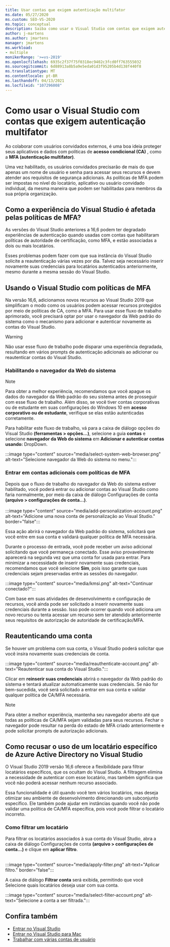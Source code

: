 ```yaml
---
title: Usar contas que exigem autenticação multifator
ms.date: 05/27/2020
ms.custom: SEO-VS-2020
ms.topic: conceptual
description: Saiba como usar o Visual Studio com contas que exigem autenticação multifator.
author: j-martens
ms.author: jmartens
manager: jmartens
ms.workload:
- multiple
monikerRange: '>=vs-2019'
ms.openlocfilehash: 6935c2f37f75f0318ec9402c3fcd0ff763555032
ms.sourcegitcommit: 6d88913a8b5a9e5eda01d3f95205b4d138f440f8
ms.translationtype: MT
ms.contentlocale: pt-BR
ms.lasthandoff: 04/13/2021
ms.locfileid: "107296008"
---
```

# <a name="how-to-use-visual-studio-with-accounts-that-require-multi-factor-authentication"></a>Como usar o Visual Studio com contas que exigem autenticação multifator

Ao colaborar com usuários convidados externos, é uma boa ideia proteger seus aplicativos e dados com políticas de **acesso condicional (CA)** , como a **MFA (autenticação multifator)**.  

Uma vez habilitado, os usuários convidados precisarão de mais do que apenas um nome de usuário e senha para acessar seus recursos e devem atender aos requisitos de segurança adicionais. As políticas de MFA podem ser impostas no nível do locatário, aplicativo ou usuário convidado individual, da mesma maneira que podem ser habilitadas para membros da sua própria organização. 

## <a name="how-is-the-visual-studio-experience-affected-by-mfa-policies"></a>Como a experiência do Visual Studio é afetada pelas políticas de MFA?
As versões do Visual Studio anteriores a 16,6 podem ter degradado experiências de autenticação quando usadas com contas que habilitaram políticas de autoridade de certificação, como MFA, e estão associadas a dois ou mais locatários.

Esses problemas podem fazer com que sua instância do Visual Studio solicite a reautenticação várias vezes por dia. Talvez seja necessário inserir novamente suas credenciais para locatários autenticados anteriormente, mesmo durante a mesma sessão do Visual Studio.

## <a name="using-visual-studio-with-mfa-policies"></a>Usando o Visual Studio com políticas de MFA
Na versão 16,6, adicionamos novos recursos ao Visual Studio 2019 que simplificam o modo como os usuários podem acessar recursos protegidos por meio de políticas de CA, como a MFA. Para usar esse fluxo de trabalho aprimorado, você precisará optar por usar o navegador da Web padrão do sistema como o mecanismo para adicionar e autenticar novamente as contas do Visual Studio.  

> [!WARNING]
> Não usar esse fluxo de trabalho pode disparar uma experiência degradada, resultando em vários prompts de autenticação adicionais ao adicionar ou reautenticar contas do Visual Studio. 

### <a name="enabling-system-web-browser"></a>Habilitando o navegador da Web do sistema

> [!NOTE] 
> Para obter a melhor experiência, recomendamos que você apague os dados do navegador da Web padrão do seu sistema antes de prosseguir com esse fluxo de trabalho. Além disso, se você tiver contas corporativas ou de estudante em suas configurações do Windows 10 em **acesso corporativo ou de estudante**, verifique se elas estão autenticadas corretamente.

Para habilitar este fluxo de trabalho, vá para a caixa de diálogo opções do Visual Studio **(ferramentas > opções...)**, selecione a guia **contas** e selecione **navegador da Web do sistema** em **Adicionar e autenticar contas usando:** DropDown. 

:::image type="content" source="media/select-system-web-browser.png" alt-text="Selecione navegador da Web do sistema no menu.":::

### <a name="sign-into-additional-accounts-with-mfapolicies"></a>Entrar em contas adicionais com políticas de MFA 
Depois que o fluxo de trabalho do navegador da Web do sistema estiver habilitado, você poderá entrar ou adicionar contas ao Visual Studio como faria normalmente, por meio da caixa de diálogo Configurações de conta **(arquivo > configurações de conta...)**.   
</br>
:::image type="content" source="media/add-personalization-account.png" alt-text="Adicione uma nova conta de personalização ao Visual Studio." border="false":::

Essa ação abrirá o navegador da Web padrão do sistema, solicitará que você entre em sua conta e validará qualquer política de MFA necessária.

Durante o processo de entrada, você pode receber um aviso adicional solicitando que você permaneça conectado. Esse aviso provavelmente aparecerá na segunda vez que uma conta for usada para entrar. Para minimizar a necessidade de inserir novamente suas credenciais, recomendamos que você selecione **Sim**, pois isso garante que suas credenciais sejam preservadas entre as sessões do navegador.

:::image type="content" source="media/kmsi.png" alt-text="Continuar conectado?":::

Com base em suas atividades de desenvolvimento e configuração de recursos, você ainda pode ser solicitado a inserir novamente suas credenciais durante a sessão. Isso pode ocorrer quando você adiciona um novo recurso ou tenta acessar um recurso sem ter atendido anteriormente seus requisitos de autorização de autoridade de certificação/MFA.

## <a name="reauthenticating-an-account"></a>Reautenticando uma conta  
Se houver um problema com sua conta, o Visual Studio poderá solicitar que você insira novamente suas credenciais de conta.  

:::image type="content" source="media/reauthenticate-account.png" alt-text="Reautenticar sua conta do Visual Studio.":::

Clicar em **reinserir suas credenciais** abrirá o navegador da Web padrão do sistema e tentará atualizar automaticamente suas credenciais. Se não for bem-sucedida, você será solicitado a entrar em sua conta e validar qualquer política de CA/MFA necessária.

> [!NOTE] 
> Para obter a melhor experiência, mantenha seu navegador aberto até que todas as políticas de CA/MFA sejam validadas para seus recursos. Fechar o navegador pode resultar na perda do estado de MFA criado anteriormente e pode solicitar prompts de autorização adicionais.

## <a name="how-to-opt-out-of-using-a-specific-azure-active-directory-tenant-in-visual-studio"></a>Como recusar o uso de um locatário específico de Azure Active Directory no Visual Studio

O Visual Studio 2019 versão 16,6 oferece a flexibilidade para filtrar locatários específicos, que os ocultam do Visual Studio. A filtragem elimina a necessidade de autenticar com esse locatário, mas também significa que você não poderá acessar nenhum recurso associado. 

Essa funcionalidade é útil quando você tem vários locatários, mas deseja otimizar seu ambiente de desenvolvimento direcionando um subconjunto específico. Ele também pode ajudar em instâncias quando você não pode validar uma política de CA/MFA específica, pois você pode filtrar o locatário incorreto. 

### <a name="how-to-filter-out-a-tenant"></a>Como filtrar um locatário
Para filtrar os locatários associados à sua conta do Visual Studio, abra a caixa de diálogo Configurações de conta **(arquivo > configurações de conta...)** e clique em **aplicar filtro**. 
</br>
</br>

:::image type="content" source="media/apply-filter.png" alt-text="Aplicar filtro." border="false":::

A caixa de diálogo **Filtrar conta** será exibida, permitindo que você Selecione quais locatários deseja usar com sua conta. 

:::image type="content" source="media/select-filter-account.png" alt-text="Selecione a conta a ser filtrada.":::

## <a name="see-also"></a>Confira também

- [Entrar no Visual Studio](signing-in-to-visual-studio.md)
- [Entrar no Visual Studio para Mac](/visualstudio/mac/signing-in)
- [Trabalhar com várias contas de usuário](work-with-multiple-user-accounts.md)
